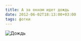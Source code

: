 ```yaml
---
title: А за окном идет дождь
date: 2012-06-02T18:13:00+03:00
tags: фотки
---
```


![](http://c358655.r55.cf1.rackcdn.com/rain.jpg "Дождь")